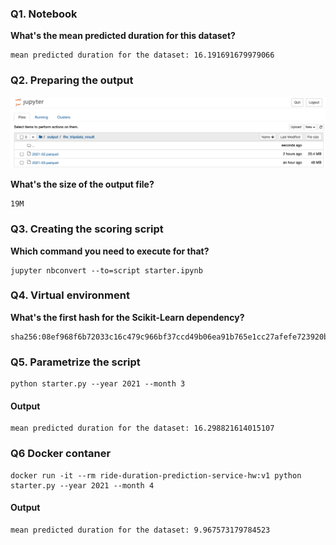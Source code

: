 ### Q1. Notebook

**What's the mean predicted duration for this dataset?**

```
mean predicted duration for the dataset: 16.191691679979066
```

### Q2. Preparing the output

![file output](images/file_output.png)

**What's the size of the output file?**

```
19M
```

### Q3. Creating the scoring script

**Which command you need to execute for that?**

```
jupyter nbconvert --to=script starter.ipynb
```

### Q4. Virtual environment

**What's the first hash for the Scikit-Learn dependency?**

```
sha256:08ef968f6b72033c16c479c966bf37ccd49b06ea91b765e1cc27afefe723920b
```

### Q5. Parametrize the script

```
python starter.py --year 2021 --month 3
```

#### Output
```
mean predicted duration for the dataset: 16.298821614015107
```

### Q6 Docker contaner

```
docker run -it --rm ride-duration-prediction-service-hw:v1 python starter.py --year 2021 --month 4
```

#### Output
```
mean predicted duration for the dataset: 9.967573179784523
```